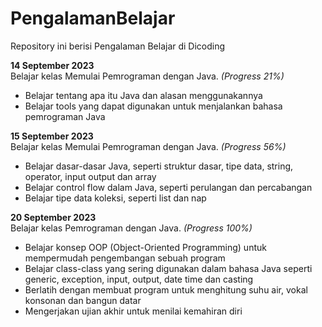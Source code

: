 # PengalamanBelajar

Repository ini berisi Pengalaman Belajar di Dicoding

**14 September 2023** <br>Belajar kelas Memulai Pemrograman dengan Java. *(Progress 21%)*
- Belajar tentang apa itu Java dan alasan menggunakannya
- Belajar tools yang dapat digunakan untuk menjalankan bahasa pemrograman Java

**15 September 2023** <br>Belajar kelas Memulai Pemrograman dengan Java. *(Progress 56%)*
- Belajar dasar-dasar Java, seperti struktur dasar, tipe data, string, operator, input output dan array
- Belajar control flow dalam Java, seperti perulangan dan percabangan
- Belajar tipe data koleksi, seperti list dan nap

**20 September 2023** <br>Belajar kelas Pemrograman dengan Java. *(Progress 100%)*
- Belajar konsep OOP (Object-Oriented Programming) untuk mempermudah pengembangan sebuah program
- Belajar class-class yang sering digunakan dalam bahasa Java seperti generic, exception, input, output, date time dan casting
- Berlatih dengan membuat program untuk menghitung suhu air, vokal konsonan dan bangun datar
- Mengerjakan ujian akhir untuk menilai kemahiran diri
